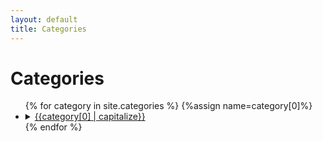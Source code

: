 ```yaml
---
layout: default
title: Categories
---
```


# Categories

<div class="all-categories">
<ul style="list">
{% for category in site.categories %}
{%assign name=category[0]%}
<li>
<details>
<summary><a href="/category/{{category[0]}}">{{category[0] | capitalize}}</a></summary>
<table class="no-table" style="width:90%">
    {% for post in site.categories[name] %}
        {% include listpost.html post=post %}
    {% endfor %}
</table>
<br>
</details>
</li>
{% endfor %}
</ul>
</div>
